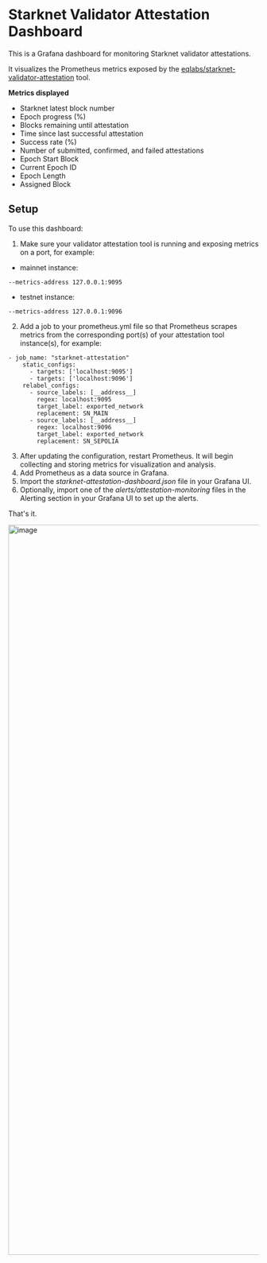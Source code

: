 # Starknet Validator Attestation Dashboard

This is a Grafana dashboard for monitoring Starknet validator attestations.

It visualizes the Prometheus metrics exposed by the [eqlabs/starknet-validator-attestation](https://github.com/eqlabs/starknet-validator-attestation) tool.

**Metrics displayed**

- Starknet latest block number
- Epoch progress (%)
- Blocks remaining until attestation
- Time since last successful attestation
- Success rate (%)
- Number of submitted, confirmed, and failed attestations
- Epoch Start Block
- Current Epoch ID
- Epoch Length
- Assigned Block

## Setup

To use this dashboard:
1. Make sure your validator attestation tool is running and exposing metrics on a port, for example:
- mainnet instance:
```
--metrics-address 127.0.0.1:9095
```
- testnet instance:
```
--metrics-address 127.0.0.1:9096
```
2. Add a job to your prometheus.yml file so that Prometheus scrapes metrics from the corresponding port(s) of your attestation tool instance(s), for example:
```
- job_name: "starknet-attestation"
    static_configs:
      - targets: ['localhost:9095']
      - targets: ['localhost:9096']
    relabel_configs:
      - source_labels: [__address__]
        regex: localhost:9095
        target_label: exported_network
        replacement: SN_MAIN
      - source_labels: [__address__]
        regex: localhost:9096
        target_label: exported_network
        replacement: SN_SEPOLIA
```
3. After updating the configuration, restart Prometheus. It will begin collecting and storing metrics for visualization and analysis.
4. Add Prometheus as a data source in Grafana.
5. Import the _starknet-attestation-dashboard.json_ file in your Grafana UI.
6. Optionally, import one of the _alerts/attestation-monitoring_ files in the Alerting section in your Grafana UI to set up the alerts.

That's it.

<img width="1470" alt="image" src="https://github.com/user-attachments/assets/e8e94046-4bce-45e9-b14d-d4c818e0f28a" />


















